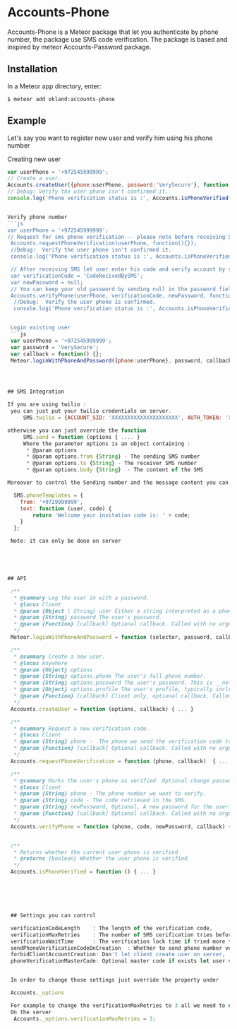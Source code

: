 Accounts-Phone
=========================

Accounts-Phone is a Meteor package that let you authenticate by phone number, the package use SMS code verification.
The package is based and inspired by meteor Accounts-Password package.

## Installation

In a Meteor app directory, enter:

```
$ meteor add okland:accounts-phone
```


## Example

Let's say you want to register new user and verify him using his phone number

Creating new user
```js
var userPhone = '+972545999999';
// Create a user.
Accounts.createUser({phone:userPhone, password:'VerySecure'}, function (){});
// Debug: Verify the user phone isn't confirmed it.
console.log('Phone verification status is :', Accounts.isPhoneVerified());


Verify phone number
```js
var userPhone = '+972545999999';
// Request for sms phone verification -- please note before receiving SMS you should Follow the SMS Integration tutorial below
 Accounts.requestPhoneVerification(userPhone, function(){});
 //Debug:  Verify the user phone isn't confirmed it.
 console.log('Phone verification status is :', Accounts.isPhoneVerified());

 // After receiving SMS let user enter his code and verify account by sending it to the server
 var verificationCode = 'CodeRecivedBySMS';
 var newPassword = null;
 // You can keep your old password by sending null in the password field
 Accounts.verifyPhone(userPhone, verificationCode, newPassword, function(){});
  //Debug:  Verify the user phone is confirmed.
  console.log('Phone verification status is :', Accounts.isPhoneVerified());


 Login existing user
 ```js
 var userPhone = '+972545999999';
 var password = 'VerySecure';
 var callback = function() {};
 Meteor.loginWithPhoneAndPassword({phone:userPhone}, password, callback);




## SMS Integration

If you are using twilio :
 you can just put your twilio credentials on server.
     SMS.twilio = {ACCOUNT_SID: 'XXXXXXXXXXXXXXXXXXXXX', AUTH_TOKEN: 'XXXXXXXXXXXXXXXXXXXX'};

otherwise you can just override the function
     SMS.send = function (options { .... }
     Where the parameter options is an object containing :
      * @param options
      * @param options.from {String} - The sending SMS number
      * @param options.to {String} - The receiver SMS number
      * @param options.body {String}  - The content of the SMS

Moreover to control the Sending number and the message content you can override the phone Template

  SMS.phoneTemplates = {
    from: '+9729999999',
    text: function (user, code) {
        return 'Welcome your invitation code is: ' + code;
    }
  };

 Note: it can only be done on server





## API

 /**
  * @summary Log the user in with a password.
  * @locus Client
  * @param {Object | String} user Either a string interpreted as a phone; or an object with a single key: `phone` or `id`.
  * @param {String} password The user's password.
  * @param {Function} [callback] Optional callback. Called with no arguments on success, or with a single `Error` argument on failure.
  */
 Meteor.loginWithPhoneAndPassword = function (selector, password, callback) { ... }

 /**
  * @summary Create a new user.
  * @locus Anywhere
  * @param {Object} options
  * @param {String} options.phone The user's full phone number.
  * @param {String} options.password The user's password. This is __not__ sent in plain text over the wire.
  * @param {Object} options.profile The user's profile, typically including the `name` field.
  * @param {Function} [callback] Client only, optional callback. Called with no arguments on success, or with a single `Error` argument on failure.
  */
 Accounts.createUser = function (options, callback) { ... }

 /**
  * @summary Request a new verification code.
  * @locus Client
  * @param {String} phone -  The phone we send the verification code to.
  * @param {Function} [callback] Optional callback. Called with no arguments on success, or with a single `Error` argument on failure.
  */
 Accounts.requestPhoneVerification = function (phone, callback)  { ... }

 /**
  * @summary Marks the user's phone as verified. Optional change passwords, Logs the user in afterwards..
  * @locus Client
  * @param {String} phone - The phone number we want to verify.
  * @param {String} code - The code retrieved in the SMS.
  * @param {String} newPassword, Optional, A new password for the user. This is __not__ sent in plain text over the wire.
  * @param {Function} [callback] Optional callback. Called with no arguments on success, or with a single `Error` argument on failure.
  */
 Accounts.verifyPhone = function (phone, code, newPassword, callback) {...}


 /**
  * Returns whether the current user phone is verified
  * @returns {boolean} Whether the user phone is verified
  */
 Accounts.isPhoneVerified = function () { ... }






 ## Settings you can control

 verificationCodeLength    : The length of the verification code,
 verificationMaxRetries    : The number of SMS cerification tries before verification temporary lock,
 verificationWaitTime      : The verification lock time if tried more than max sms retries,
 sendPhoneVerificationCodeOnCreation  : Whether to send phone number verification on user creation,
 forbidClientAccountCreation: Don't let client create user on server,
 phoneVerificationMasterCode: Optional master code if exists let user verify account by entering this code


 In order to change those settings just override the property under

 Accounts._options

 For example to change the verificationMaxRetries to 3 all we need to do is
 On the server
  Accounts._options.verificationMaxRetries = 3;



